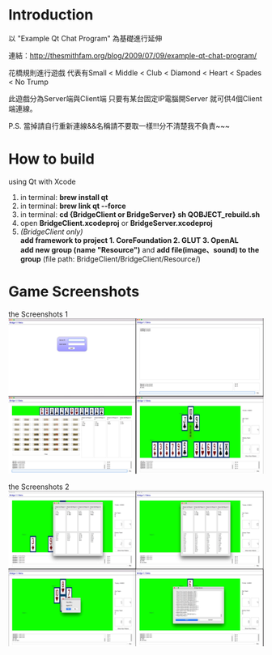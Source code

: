 # Introduction

以 "Example Qt Chat Program" 為基礎進行延伸

連結：http://thesmithfam.org/blog/2009/07/09/example-qt-chat-program/

花橋規則進行遊戲  代表有Small < Middle < Club < Diamond < Heart < Spades < No Trump


此遊戲分為Server端與Client端 只要有某台固定IP電腦開Server 就可供4個Client端連線。

P.S.  當掉請自行重新連線&&名稱請不要取一樣!!!分不清楚我不負責~~~


# How to build

using Qt with Xcode

1. in terminal: **brew install qt**
2. in terminal: **brew link qt --force**   
3. in terminal:
**cd {BridgeClient or BridgeServer}**
**sh QOBJECT_rebuild.sh**
4. open **BridgeClient.xcodeproj** or **BridgeServer.xcodeproj**
5. *(BridgeClient only)* </br>
**add framework to project 1. CoreFoundation 2. GLUT 3. OpenAL** </br>
**add new group (name "Resource")** and **add file(image、sound) to the group**
(file path: BridgeClient/BridgeClient/Resource/)

# Game Screenshots

the Screenshots 1
![alt text](https://raw.githubusercontent.com/g78101/PokerBridge-Qt/master/GameScreenshots/1.jpg)

the Screenshots 2
![alt text](https://raw.githubusercontent.com/g78101/PokerBridge-Qt/master/GameScreenshots/2.jpg)
